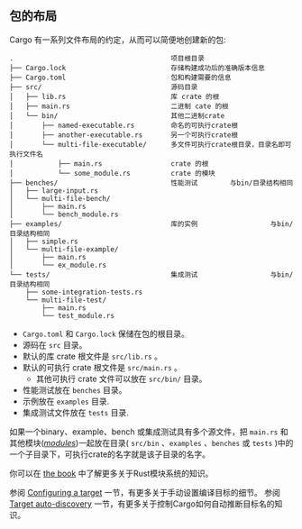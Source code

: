 ## 包的布局

Cargo 有一系列文件布局的约定，从而可以简便地创建新的包:

```text
.                                       项目根目录
├── Cargo.lock                          存储构建成功后的准确版本信息
├── Cargo.toml                          包和构建需要的信息
├── src/                                源码目录
│   ├── lib.rs                          库 crate 的根
│   ├── main.rs                         二进制 cate 的根
│   └── bin/                            其他二进制crate
│       ├── named-executable.rs         命名的可执行crate根
│       ├── another-executable.rs       另一个可执行crate根
│       └── multi-file-executable/      多文件可执行crate根目录，目录名即可执行文件名
│           ├── main.rs                 crate 的根
│           └── some_module.rs          crate 的模块
├── benches/                            性能测试        与bin/目录结构相同
│   ├── large-input.rs                  
│   └── multi-file-bench/               
│       ├── main.rs                     
│       └── bench_module.rs             
├── examples/                           库的实例                  与bin/目录结构相同
│   ├── simple.rs
│   └── multi-file-example/
│       ├── main.rs
│       └── ex_module.rs
└── tests/                              集成测试                  与bin/目录结构相同
    ├── some-integration-tests.rs
    └── multi-file-test/
        ├── main.rs
        └── test_module.rs
```

*  `Cargo.toml` 和 `Cargo.lock` 保储在包的根目录。
* 源码在 `src` 目录。
* 默认的库 crate 根文件是 `src/lib.rs` 。
* 默认的可执行 crate 根文件是 `src/main.rs` 。
    * 其他可执行 crate 文件可以放在 `src/bin/` 目录。
* 性能测试放在 `benches` 目录。
* 示例放在 `examples` 目录.
* 集成测试文件放在 `tests` 目录.

如果一个binary、example、bench 或集成测试具有多个源文件，把 `main.rs` 和其他模块([*modules*][def-module])一起放在目录( `src/bin` 、`examples` 、`benches` 或 `tests` )中的一个子目录下，可执行crate的名字就是该子目录的名字。

你可以在 [the book][book-modules] 中了解更多关于Rust模块系统的知识。

参阅 [Configuring a target] 一节，有更多关于手动设置编译目标的细节。
参阅 [Target auto-discovery] 一节，有更多关于控制Cargo如何自动推断目标名的知识。

[book-modules]: ../../book/ch07-00-managing-growing-projects-with-packages-crates-and-modules.html
[Configuring a target]: ../reference/cargo-targets.md#configuring-a-target
[def-package]:           ../appendix/glossary.md#package          '"package" (glossary entry)'
[def-module]:            ../appendix/glossary.md#module           '"module" (glossary entry)'
[Target auto-discovery]: ../reference/cargo-targets.md#target-auto-discovery
